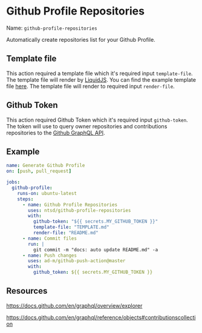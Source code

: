 # Github Profile Repositories

Name: `github-profile-repositories`

Automatically create repositories list for your Github Profile.

## Template file

This action required a template file which it's required input `template-file`. The template file will render by [LiquidJS](https://liquidjs.com/).
You can find the example template file [here](https://github.com/ntsd/github-profile-repositories/blob/master/example/TEMPLATE.md).
The template file will render to required input `render-file`.

## Github Token

This action required Github Token which it's required input `github-token`. The token will use to query owner repositories and contributions repositories to the [Github GraphQL API](https://docs.github.com/en/graphql).

## Example

```yml
name: Generate Github Profile
on: [push, pull_request]

jobs:
  github-profile:
    runs-on: ubuntu-latest
    steps:
      - name: Github Profile Repositories
        uses: ntsd/github-profile-repositories
        with:
          github-token: "${{ secrets.MY_GITHUB_TOKEN }}"
          template-file: "TEMPLATE.md"
          render-file: "README.md"
      - name: Commit files
        run: |
          git commit -m "docs: auto update README.md" -a
      - name: Push changes
        uses: ad-m/github-push-action@master
        with:
          github_token: ${{ secrets.MY_GITHUB_TOKEN }}
```

## Resources

<https://docs.github.com/en/graphql/overview/explorer>

<https://docs.github.com/en/graphql/reference/objects#contributionscollection>

